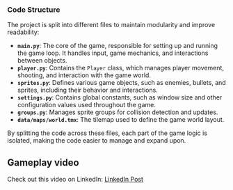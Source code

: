 ### Code Structure

The project is split into different files to maintain modularity and improve readability:

- **`main.py`**: The core of the game, responsible for setting up and running the game loop. It handles input, game mechanics, and interactions between objects.
- **`player.py`**: Contains the `Player` class, which manages player movement, shooting, and interaction with the game world.
- **`sprites.py`**: Defines various game objects, such as enemies, bullets, and sprites, including their behavior and interactions.
- **`settings.py`**: Contains global constants, such as window size and other configuration values used throughout the game.
- **`groups.py`**: Manages sprite groups for collision detection and updates.
- **`data/maps/world.tmx`**: The tilemap used to define the game world layout.

By splitting the code across these files, each part of the game logic is isolated, making the code easier to manage and expand upon.

## Gameplay video

Check out this video on LinkedIn: [LinkedIn Post](https://www.linkedin.com/embed/feed/update/urn:li:ugcPost:7258779468171825152?compact=1)
